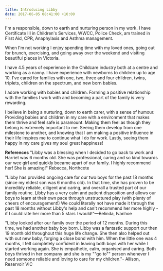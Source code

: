 ```yaml
---
title: Introducing Libby
date: 2017-06-05 08:41:00 +10:00
---
```


I'm a responsible, down to earth and nurturing person in my work. I have Certificate III in Children's Services, WWCC, Police Check, am trained in First Aid, CPR, Anaphylaxis and Asthma management.

When I'm not working I enjoy spending time with my loved ones, going out for brunch, exercising, and going away over the weekend and visiting beautiful places in Victoria. 

I have 4.5 years of  experience in the Childcare industry both at a centre and working as a nanny. I have experience with newborns to children up to age 10. I've cared for families with one, two, three and four children, twins, triplets, children on the spectrum, and new born babies. 

I adore working with babies and children. Forming a positive relationship with the families I work with and becoming a part of the family is very rewarding.

I believe in being a nurturing, down to earth carer, with a sense of humour. Providing babies and children in my care with a environment that makes them thrive and feel safe is paramount. Making them feel as though they belong is extremely important to me. Seeing them develop from one milestone to another, and knowing that I am making a positive influence in their life inspires me to continue what I do for work. Lastly, seeing them happy in my care gives my soul great happiness!

**References**
"Libby was a blessing when I decided to go back to work and Harriet was 6 months old. She was professional, caring and so kind towards our wee girl and quickly became apart of our family. I highly recommend her! She is amazing!" Rebecca, Northcote 

"Libby has provided ongoing care for our two boys for the past 18 months (since my eldest son was 6 months old). In that time, she has proven to be incredibly reliable, diligent and caring, and overall a trusted part of our family routine. Libby has a very calm and patient disposition and allows our boys to learn at their own pace through unstructured play (with plenty of cheers of encouragement!) We could literally not have made it through the past 18 months without Libby's help and can't recommend her more highly - if I could rate her more than 5 stars I would!"—Belinda, Ivanhoe


"Libby looked after our family over the period of 12 months. During this time, we had another baby boy born. Libby was a fantastic support our then 19 month old throughout this huge life change. She then also helped out with out new baby, forging a close bond with him. When the little one was 4 months, I felt completely confident in leaving both boys with her while I started working again. She is empathetic, calm, organised and caring. Both boys thrived in her company and she is my ""go to"" person whenever I need someone reliable and loving to care for my children."- Allison, Reservoir VIC

